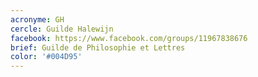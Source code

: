 ```yaml
---
acronyme: GH
cercle: Guilde Halewijn
facebook: https://www.facebook.com/groups/11967838676
brief: Guilde de Philosophie et Lettres
color: '#004D95'
---
```

